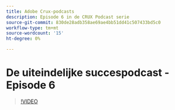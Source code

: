 ```yaml
---
title: Adobe Crux-podcasts
description: Episode 6 in de CRUX Podcast serie
source-git-commit: 830de28adb358ae69ae4bb51dd41c507433bd5c0
workflow-type: tm+mt
source-wordcount: '15'
ht-degree: 0%

---
```


# De uiteindelijke succespodcast - Episode 6

>[!VIDEO](https://video.tv.adobe.com/v/3429331?quality=12learn=on)
